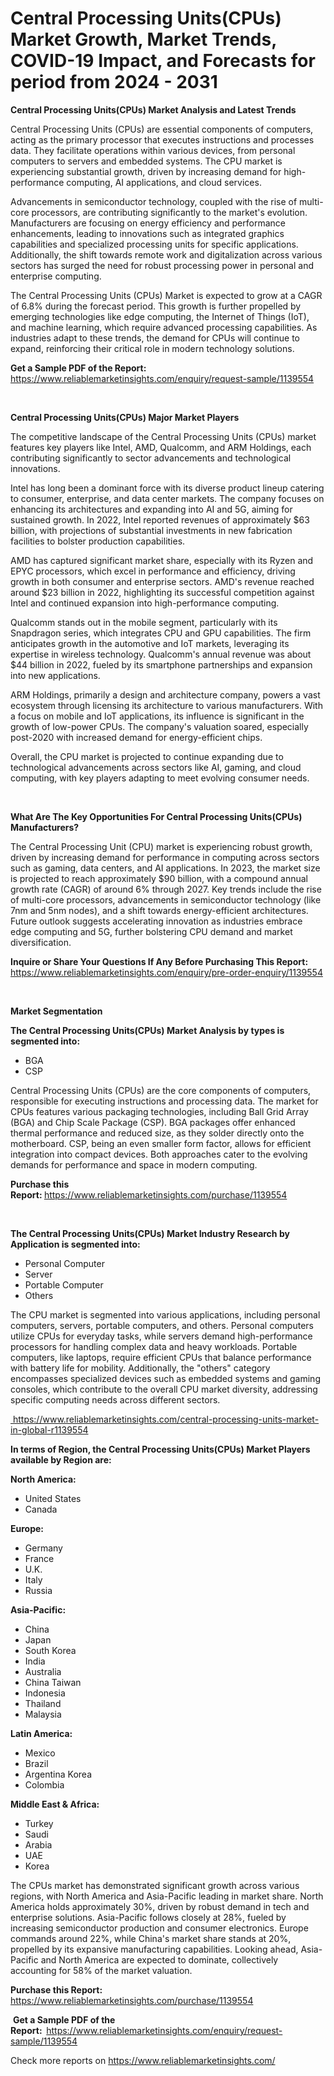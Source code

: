 <p><h1>Central Processing Units(CPUs) Market Growth, Market Trends, COVID-19 Impact, and Forecasts for period from 2024 - 2031</h1></p><p><strong>Central Processing Units(CPUs) Market Analysis and Latest Trends</strong></p>
<p><p>Central Processing Units (CPUs) are essential components of computers, acting as the primary processor that executes instructions and processes data. They facilitate operations within various devices, from personal computers to servers and embedded systems. The CPU market is experiencing substantial growth, driven by increasing demand for high-performance computing, AI applications, and cloud services.</p><p>Advancements in semiconductor technology, coupled with the rise of multi-core processors, are contributing significantly to the market's evolution. Manufacturers are focusing on energy efficiency and performance enhancements, leading to innovations such as integrated graphics capabilities and specialized processing units for specific applications. Additionally, the shift towards remote work and digitalization across various sectors has surged the need for robust processing power in personal and enterprise computing.</p><p>The Central Processing Units (CPUs) Market is expected to grow at a CAGR of 6.8% during the forecast period. This growth is further propelled by emerging technologies like edge computing, the Internet of Things (IoT), and machine learning, which require advanced processing capabilities. As industries adapt to these trends, the demand for CPUs will continue to expand, reinforcing their critical role in modern technology solutions.</p></p>
<p><strong>Get a Sample PDF of the Report:&nbsp;</strong> <a href="https://www.reliablemarketinsights.com/enquiry/request-sample/1139554?utm_campaign=2010&utm_medium=2&utm_source=Github&utm_content=ia&utm_term=28122024&utm_id=central-processing-unitscpus">https://www.reliablemarketinsights.com/enquiry/request-sample/1139554</a></p>
<p>&nbsp;</p>
<p><strong>Central Processing Units(CPUs) Major Market Players</strong></p>
<p><p>The competitive landscape of the Central Processing Units (CPUs) market features key players like Intel, AMD, Qualcomm, and ARM Holdings, each contributing significantly to sector advancements and technological innovations.</p><p>Intel has long been a dominant force with its diverse product lineup catering to consumer, enterprise, and data center markets. The company focuses on enhancing its architectures and expanding into AI and 5G, aiming for sustained growth. In 2022, Intel reported revenues of approximately $63 billion, with projections of substantial investments in new fabrication facilities to bolster production capabilities.</p><p>AMD has captured significant market share, especially with its Ryzen and EPYC processors, which excel in performance and efficiency, driving growth in both consumer and enterprise sectors. AMD's revenue reached around $23 billion in 2022, highlighting its successful competition against Intel and continued expansion into high-performance computing.</p><p>Qualcomm stands out in the mobile segment, particularly with its Snapdragon series, which integrates CPU and GPU capabilities. The firm anticipates growth in the automotive and IoT markets, leveraging its expertise in wireless technology. Qualcomm's annual revenue was about $44 billion in 2022, fueled by its smartphone partnerships and expansion into new applications.</p><p>ARM Holdings, primarily a design and architecture company, powers a vast ecosystem through licensing its architecture to various manufacturers. With a focus on mobile and IoT applications, its influence is significant in the growth of low-power CPUs. The company's valuation soared, especially post-2020 with increased demand for energy-efficient chips.</p><p>Overall, the CPU market is projected to continue expanding due to technological advancements across sectors like AI, gaming, and cloud computing, with key players adapting to meet evolving consumer needs.</p></p>
<p>&nbsp;</p>
<p><strong>What Are The Key Opportunities For Central Processing Units(CPUs) Manufacturers?</strong></p>
<p><p>The Central Processing Unit (CPU) market is experiencing robust growth, driven by increasing demand for performance in computing across sectors such as gaming, data centers, and AI applications. In 2023, the market size is projected to reach approximately $90 billion, with a compound annual growth rate (CAGR) of around 6% through 2027. Key trends include the rise of multi-core processors, advancements in semiconductor technology (like 7nm and 5nm nodes), and a shift towards energy-efficient architectures. Future outlook suggests accelerating innovation as industries embrace edge computing and 5G, further bolstering CPU demand and market diversification.</p></p>
<p><strong>Inquire or Share Your Questions If Any Before Purchasing This Report:</strong> <a href="https://www.reliablemarketinsights.com/enquiry/pre-order-enquiry/1139554?utm_campaign=2010&utm_medium=2&utm_source=Github&utm_content=ia&utm_term=28122024&utm_id=central-processing-unitscpus">https://www.reliablemarketinsights.com/enquiry/pre-order-enquiry/1139554</a></p>
<p>&nbsp;</p>
<p><strong>Market Segmentation</strong></p>
<p><strong>The Central Processing Units(CPUs) Market Analysis by types is segmented into:</strong></p>
<p><ul><li>BGA</li><li>CSP</li></ul></p>
<p><p>Central Processing Units (CPUs) are the core components of computers, responsible for executing instructions and processing data. The market for CPUs features various packaging technologies, including Ball Grid Array (BGA) and Chip Scale Package (CSP). BGA packages offer enhanced thermal performance and reduced size, as they solder directly onto the motherboard. CSP, being an even smaller form factor, allows for efficient integration into compact devices. Both approaches cater to the evolving demands for performance and space in modern computing.</p></p>
<p><strong>Purchase this Report:&nbsp;</strong><a href="https://www.reliablemarketinsights.com/purchase/1139554?utm_campaign=2010&utm_medium=2&utm_source=Github&utm_content=ia&utm_term=28122024&utm_id=central-processing-unitscpus">https://www.reliablemarketinsights.com/purchase/1139554</a></p>
<p>&nbsp;</p>
<p><strong>The Central Processing Units(CPUs) Market Industry Research by Application is segmented into:</strong></p>
<p><ul><li>Personal Computer</li><li>Server</li><li>Portable Computer</li><li>Others</li></ul></p>
<p><p>The CPU market is segmented into various applications, including personal computers, servers, portable computers, and others. Personal computers utilize CPUs for everyday tasks, while servers demand high-performance processors for handling complex data and heavy workloads. Portable computers, like laptops, require efficient CPUs that balance performance with battery life for mobility. Additionally, the "others" category encompasses specialized devices such as embedded systems and gaming consoles, which contribute to the overall CPU market diversity, addressing specific computing needs across different sectors.</p></p>
<p><a href="https://www.reliablemarketinsights.com/central-processing-units-market-in-global-r1139554?utm_campaign=2010&utm_medium=2&utm_source=Github&utm_content=ia&utm_term=28122024&utm_id=central-processing-unitscpus">&nbsp;https://www.reliablemarketinsights.com/central-processing-units-market-in-global-r1139554</a></p>
<p><strong>In terms of Region, the Central Processing Units(CPUs) Market Players available by Region are:</strong></p>
<p>
    <p> <strong> North America: </strong>
        <ul>
            <li>United States</li>
            <li>Canada</li>
        </ul>
        </p> 
    <p> <strong> Europe: </strong>
        <ul>
            <li>Germany</li>
            <li>France</li>
            <li>U.K.</li>
            <li>Italy</li>
            <li>Russia</li>
        </ul>
        </p> 
    <p> <strong> Asia-Pacific: </strong>
        <ul>
            <li>China</li>
            <li>Japan</li>
            <li>South Korea</li>
            <li>India</li>
            <li>Australia</li>
            <li>China Taiwan</li>
            <li>Indonesia</li>
            <li>Thailand</li>
            <li>Malaysia</li>
        </ul>
        </p> 
    <p> <strong> Latin America: </strong>
        <ul>
            <li>Mexico</li>
            <li>Brazil</li>
            <li>Argentina Korea</li>
            <li>Colombia</li>
        </ul>
        </p> 
    <p> <strong> Middle East & Africa: </strong>
        <ul>
            <li>Turkey</li>
            <li>Saudi</li>
            <li>Arabia</li>
            <li>UAE</li>
            <li>Korea</li>
        </ul>
    </p>
    </p>
<p><p>The CPUs market has demonstrated significant growth across various regions, with North America and Asia-Pacific leading in market share. North America holds approximately 30%, driven by robust demand in tech and enterprise solutions. Asia-Pacific follows closely at 28%, fueled by increasing semiconductor production and consumer electronics. Europe commands around 22%, while China's market share stands at 20%, propelled by its expansive manufacturing capabilities. Looking ahead, Asia-Pacific and North America are expected to dominate, collectively accounting for 58% of the market valuation.</p></p>
<p><strong>Purchase this Report: </strong><a href="https://www.reliablemarketinsights.com/purchase/1139554?utm_campaign=2010&utm_medium=2&utm_source=Github&utm_content=ia&utm_term=28122024&utm_id=central-processing-unitscpus">https://www.reliablemarketinsights.com/purchase/1139554</a></p>
<p>&nbsp;<strong>Get a Sample PDF of the Report:&nbsp;&nbsp;</strong><a href="https://www.reliablemarketinsights.com/enquiry/request-sample/1139554?utm_campaign=2010&utm_medium=2&utm_source=Github&utm_content=ia&utm_term=28122024&utm_id=central-processing-unitscpus">https://www.reliablemarketinsights.com/enquiry/request-sample/1139554</a></p>
<p><strong></strong></p>
<p>Check more reports on <a href="https://www.reliablemarketinsights.com/?utm_campaign=2010&utm_medium=2&utm_source=Github&utm_content=ia&utm_term=28122024&utm_id=central-processing-unitscpus">https://www.reliablemarketinsights.com/</a></p>